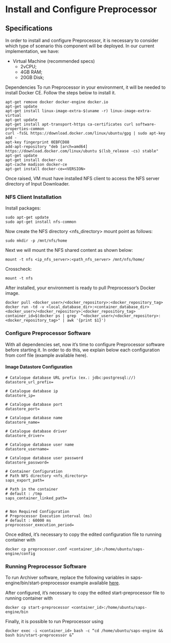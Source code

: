 # Install and Configure Preprocessor

## Specifications
In order to install and configure Preprocessor, it is necessary to consider which type of scenario this component will be deployed. In our current implementation, we have:

* Virtual Machine (recommended specs)
  * 2vCPU;
  * 4GB RAM;
  * 20GB Disk;

Dependencies
To run Preprocessor in your environment, it will be needed to install Docker CE. Follow the steps below to install it.
```
apt-get remove docker docker-engine docker.io
apt-get update
apt-get install linux-image-extra-$(uname -r) linux-image-extra-virtual
apt-get update
apt-get install apt-transport-https ca-certificates curl software-properties-common
curl -fsSL https://download.docker.com/linux/ubuntu/gpg | sudo apt-key add -
apt-key fingerprint 0EBFCD88
add-apt-repository "deb [arch=amd64] https://download.docker.com/linux/ubuntu $(lsb_release -cs) stable"
apt-get update
apt-get install docker-ce
apt-cache madison docker-ce
apt-get install docker-ce=<VERSION>
```
Once raised, VM must have installed NFS client to access the NFS server directory of Input Downloader.

### NFS Client Installation 
Install packages:
```
sudo apt-get update
sudo apt-get install nfs-common
```
Now create the NFS directory <nfs_directory> mount point as follows:
```
sudo mkdir -p /mnt/nfs/home
```
Next we will mount the NFS shared content as shown below:
```
mount -t nfs <ip_nfs_server>:<path_nfs_server> /mnt/nfs/home/
```
Crosscheck:
```
mount -t nfs
```

After installed, your environment is ready to pull Preprocessor’s Docker image.

```
docker pull <docker_user>/<docker_repository>:<docker_repository_tag>
docker run -td -v <local_database_dir>:<container_database_dir> <docker_user>/<docker_repository>:<docker_repository_tag>
container_id=$(docker ps | grep  “<docker_user>/<docker_repository>:<docker_repository_tag>" | awk '{print $1}')
```

### Configure Preprocessor Software
With all dependencies set, now it’s time to configure Preprocessor software before starting it. In order to do this, we explain below each configuration from conf file (example available here).

#### Image Datastore Configuration ####
```
# Catalogue database URL prefix (ex.: jdbc:postgresql://)
datastore_url_prefix=

# Catalogue database ip
datastore_ip=

# Catalogue database port
datastore_port=

# Catalogue database name
datastore_name=

# Catalogue database driver
datastore_driver=

# Catalogue database user name
datastore_username=

# Catalogue database user password
datastore_password=

# Container Configuration
# Path NFS directory <nfs_directory>
saps_export_path=

# Path in the container
# default : /tmp
saps_container_linked_path=


# Non Required Configuration
# Preprocessor Execution interval (ms)
# default : 60000 ms
preprocessor_execution_period=
```

Once edited, it’s necessary to copy the edited configuration file to running container with

```
docker cp preprocessor.conf <container_id>:/home/ubuntu/saps-engine/config
```

### Running Preprocessor Software
To run Archiver software, replace the following variables in saps-engine/bin/start-preprocessor example available [here](https://github.com/fogbow/saps-engine/blob/frontend-integration/bin/start-preprocessor). 

After configured, it’s necessary to copy the edited start-preprocessor file to running container with
```
docker cp start-preprocessor <container_id>:/home/ubuntu/saps-engine/bin
```
Finally, it is possible to run Preprocessor using
```
docker exec -i <container_id> bash -c “cd /home/ubuntu/saps-engine && bash bin/start-preprocessor &”
```
